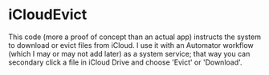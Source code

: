 # iCloudEvict
This code (more a proof of concept than an actual app) instructs the system to download or evict files from iCloud. I use it with an Automator workflow (which I may or may not add later) as a system service; that way you can secondary click a file in iCloud Drive and choose 'Evict' or 'Download'.